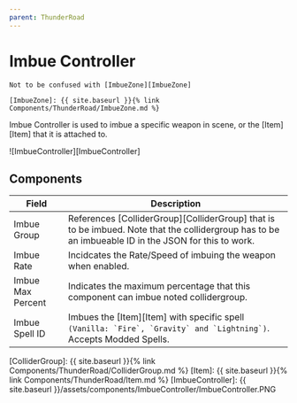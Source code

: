 ```yaml
---
parent: ThunderRoad
---
```

# Imbue Controller

```note
Not to be confused with [ImbueZone][ImbueZone]

[ImbueZone]: {{ site.baseurl }}{% link Components/ThunderRoad/ImbueZone.md %}
```

Imbue Controller is used to imbue a specific weapon in scene, or the [Item][Item] that it is attached to.

![ImbueController][ImbueController]

## Components

| Field                       | Description
| ---                         | ---
| Imbue Group                 | References [ColliderGroup][ColliderGroup] that is to be imbued. Note that the collidergroup has to be an imbueable ID in the JSON for this to work.
| Imbue Rate                  | Incidcates the Rate/Speed of imbuing the weapon when enabled.
| Imbue Max Percent           | Indicates the maximum percentage that this component can imbue noted collidergroup. 
| Imbue Spell ID              | Imbues the [Item][Item] with specific spell ``(Vanilla: `Fire`, `Gravity` and `Lightning`)``. Accepts Modded Spells.


[ColliderGroup]: {{ site.baseurl }}{% link Components/ThunderRoad/ColliderGroup.md %}
[Item]: {{ site.baseurl }}{% link Components/ThunderRoad/Item.md %}
[ImbueController]: {{ site.baseurl }}/assets/components/ImbueController/ImbueController.PNG